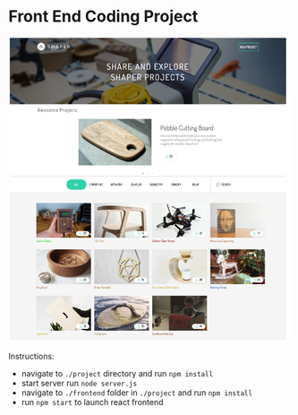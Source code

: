 Front End Coding Project
========================

![image of community projects](mockups/full_page.png)

Instructions:

- navigate to `./project` directory and run `npm install`
- start server run `node server.js`
- navigate to `./frontend` folder in `./project` and run `npm install`
- run `npm start` to launch react frontend
